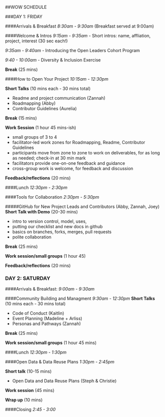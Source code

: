 ##WOW SCHEDULE

###DAY 1: FRIDAY 

####Arrivals & Breakfast
*8:30am - 9:30am* (Breakfast served at 9:00am)

####Welcome & Intros
*9:15am - 9:35am* - Short intros: name, affliation, project, interest (30 sec each!)

*9:35am - 9:40am* - Introducing the Open Leaders Cohort Program

*9:40 - 10:00am*  - Diversity & Inclusion Exercise 

**Break** (25 mins)

####How to Open Your Project
*10:15am - 12:30pm*

**Short Talks** (10 mins each - 30 mins total)

* Readme and project communication (Zannah)
* Roadmapping (Abby)
* Contributor Guidelines (Aurelia)

**Break** (15 mins)

**Work Session** (1 hour 45 mins-ish)

* small groups of 3 to 4
* facilitator-led work zones for Roadmapping, Readme, Contributor Guidelines 
* participants move from zone to zone to work on deliverables, for as long as needed; check-in at 30 min mark
*  facilitators provide one-on-one feedback and guidance
*  cross-group work is welcome, for feedback and discussion

**Feedback/reflections** (20 mins)

####Lunch 
*12:30pm - 2:30pm*

####Tools for Collaboration
*2:30pm - 5:30pm*

#####GitHub for New Project Leads and Contributors (Abby, Zannah, Joey)
**Short Talk with Demo** (20-30 mins)

* intro to version control, model, uses,
* putting our checklist and new docs in github
* basics on branches, forks, merges, pull requests 
* polite collaboration 

**Break** (25 mins)

**Work session/small groups** (1 hour 45)

**Feedback/reflections** (20 mins)


### DAY 2: SATURDAY

####Arrivals & Breakfast: 
*9:00am - 9:30am*


####Community Building and Managment
*9:30am - 12:30pm* 
**Short Talks** (10 mins each - 30 mins total)

 * Code of Conduct (Kaitlin)
 * Event Planning (Madeline + Arliss)
 * Personas and Pathways (Zannah)

**Break** (25 mins)

**Work session/small groups** (1 hour 45 mins)

####Lunch 
*12:30pm - 1:30pm*
 
####Open Data & Data Reuse Plans 
*1:30pm - 2:45pm*

**Short talk** (10-15 mins)

* Open Data and Data Reuse Plans (Steph & Christie)

**Work session** (45 mins)

**Wrap up** (10 mins)

####Closing 
*2:45 - 3:00*


